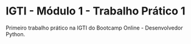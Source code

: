 <h1><b>IGTI - Módulo 1 - Trabalho Prático 1</b></h1>
  
Primeiro trabalho prático na IGTI do Bootcamp Online - Desenvolvedor Python.
